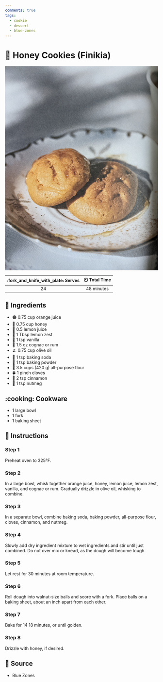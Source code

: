 ```yaml
---
comments: true
tags:
  - cookie
  - dessert
  - blue-zones
---
```

# :honey_pot: Honey Cookies (Finikia)

![Honey Cookies (Finikia)](../assets/images/honey-cookies-(finikia).jpg)

| :fork_and_knife_with_plate: Serves | :timer_clock: Total Time |
|:----------------------------------:|:-----------------------: |
| 24 | 48 minutes |

## :salt: Ingredients

- :orange_circle: 0.75 cup orange juice
- :honey_pot: 0.75 cup honey
- :lemon: 0.5 lemon juice
- :lemon: 1 Tbsp lemon zest
- :icecream: 1 tsp vanilla
- :tumbler_glass: 1.5 oz cognac or rum
- :olive: 0.75 cup olive oil
- :cup_with_straw: 1 tsp baking soda
- :dash: 1 tsp baking powder
- :ear_of_rice: 3.5 cups (420 g) all-purpose flour
- :four_leaf_clover: 1 pinch cloves
- :custard: 2 tsp cinnamon
- :chestnut: 1 tsp nutmeg

## :cooking: Cookware

- 1 large bowl
- 1 fork
- 1 baking sheet

## :pencil: Instructions

### Step 1

Preheat oven to 325°F.

### Step 2

In a large bowl, whisk together orange juice, honey, lemon juice, lemon zest, vanilla, and cognac or rum. Gradually
drizzle in olive oil, whisking to combine.

### Step 3

In a separate bowl, combine baking soda, baking powder, all-purpose flour, cloves, cinnamon, and nutmeg.

### Step 4

Slowly add dry ingredient mixture to wet ingredients and stir until just combined. Do not over mix or knead, as the
dough will become tough.

### Step 5

Let rest for 30 minutes at room temperature.

### Step 6

Roll dough into walnut-size balls and score with a fork. Place balls on a baking sheet, about an inch apart from each
other.

### Step 7

Bake for 14 18 minutes, or until golden.

### Step 8

Drizzle with honey, if desired.

## :link: Source

- Blue Zones
